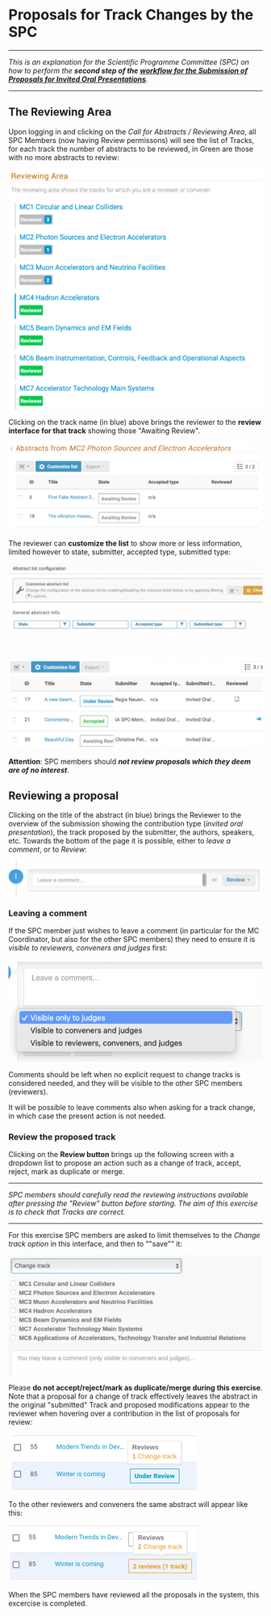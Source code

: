 # Proposals for Track Changes by the SPC

---

*This is an explanation for the Scientific Programme Committee (SPC) on how to  perform the **second step of the [workflow for the Submission of Proposals for Invited Oral Presentations](intro.md#normal-ipac-workflow)**.*

---

## The Reviewing Area

Upon logging in and clicking on the *Call for Abstracts / Reviewing Area*, all SPC Members (now having Review permissons) will see the list of Tracks, for each track the number of abstracts to be reviewed, in Green are those with no more abstracts to review:

![](img/reviewing_area-reviewer.png)

Clicking on the track name (in blue) above brings the reviewer to the **review interface for that track** showing those "Awaiting Review".

![](img/abstracts_list_reviewer.png)

The reviewer can **customize the list** to show more or less information, limited however to state, submitter, accepted type, submitted type:

![](img/abstracts_list_customisation-reviewer1.png)

![](img/abstracts_list_customisation-reviewer2.png)

**Attention**: SPC members should ***not review proposals which they deem are of no interest***.

## Reviewing a proposal

Clicking on the title of the abstract (in blue) brings the Reviewer to the overview of the submission showing the contribution type (*invited oral presentation*), the track proposed by the submitter, the authors, speakers, etc.
Towards the bottom of the page it is possible, either to *leave a comment*, or to *Review*:

![](img/comment_or_review.png)

### Leaving a comment

If the SPC member just wishes to leave a comment (in particular for the MC Coordinator, but also for the other SPC members) they need to ensure it is *visible to reviewers, conveners and judges* first: 

![](img/comment_visibility.png)

Comments should be left when no explicit request to change tracks is considered needed, and they will be visible to the other SPC members (reviewers).

It will be possible to leave comments also when asking for a track change, in which case the present action is not needed.

### Review the proposed track

Clicking on the **Review button** brings up the following screen with a dropdown list to propose an action such as a change of track, accept, reject, mark as duplicate or merge. 

---

*SPC members should carefully read the reviewing instructions available after pressing the "Review" button before starting. The aim of this exercise is to check that Tracks are correct.*

---

For this exercise SPC members are asked to limit themselves to the *Change track option* in this interface, and then to ""save"" it:

![](img/change_track.png)

Please **do not accept/reject/mark as duplicate/merge during this exercise**.
Note that a proposal for a change of track effectively leaves the abstract in the original "submitted" Track and proposed modifications appear to the reviewer when hovering over a contribution in the list of proposals for review:

![](img/abstract_reviewed_1.png)

To the other reviewers and conveners the same abstract will appear like this:

![](img/abstract_reviewed_2.png)

When the SPC members have reviewed all the proposals in the system, this excercise is completed.
